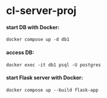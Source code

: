 # cl-server-proj


#### start DB with Docker:

`docker compose up -d db1`

#### access DB:
`docker exec -it db1 psql -U postgres`

#### start Flask server with Docker:
`docker compose up --build flask-app`


